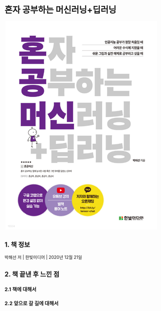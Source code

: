 # 혼자 공부하는 머신러닝+딥러닝
<p align="middle">
  <img src="Extra/logo.jfif" width="500" /> 
</p>

## 1. 책 정보
박해선 저 | 한빛미디어 | 2020년 12월 21일
## 2. 책 끝낸 후 느낀 점
### 2.1 책에 대해서
### 2.2 앞으로 갈 길에 대해서